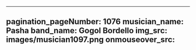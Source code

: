 ------
pagination_pageNumber: 1076
musician_name: Pasha
band_name: Gogol Bordello
img_src: images/musician1097.png
onmouseover_src: 
------